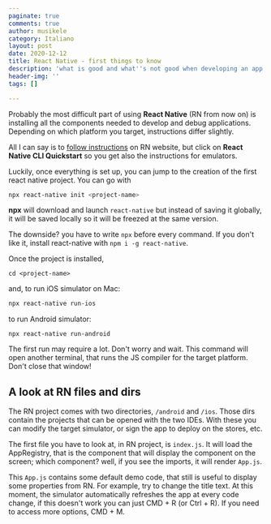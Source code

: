 ```yaml
---
paginate: true
comments: true
author: musikele
category: Italiano
layout: post
date: 2020-12-12
title: React Native - first things to know
description: 'what is good and what''s not good when developing an app in React Native? '
header-img: ''
tags: []

---
```

Probably the most difficult part of using **React Native** (RN from now on) is installing all the components needed to develop and debug applications. Depending on which platform you target, instructions differ slightly.

All I can say is to [follow instructions](https://reactnative.dev/docs/environment-setup) on RN website, but click on **React Native CLI Quickstart** so you get also the instructions for emulators.

Luckily, once everything is set up, you can jump to the creation of the first react native project. You can go with

```bash
npx react-native init <project-name>
```

**npx** will download and launch `react-native` but instead of saving it globally, it will be saved locally so it will be freezed at the same version.

The downside? you have to write `npx` before every command. If you don't like it, install react-native with `npm i -g react-native`.

Once the project is installed,

```console
cd <project-name>
```

and, to run iOS simulator on Mac:

```bash
npx react-native run-ios 
```

to run Android simulator:

```console
npx react-native run-android
```

The first run may require a lot. Don't worry and wait. This command will open another terminal, that runs the JS compiler for the target platform. Don't close that window!

## A look at RN files and dirs 

The RN project comes with two directories, `/android` and `/ios`. Those dirs contain the projects that can be opened with the two IDEs. With these you can modify the target simulator, or sign the app to deploy on the stores, etc.

The first file you have to look at, in RN project, is `index.js`. It will load the AppRegistry, that is the component that will display the component on the screen; which component? well, if you see the imports, it will render `App.js`.

This `App.js` contains some default demo code, that still is useful to display some properties from RN. For example, try to change the title text. At this moment, the simulator automatically refreshes the app at every code change, if this doesn't work you can just CMD + R (or Ctrl + R). If you need to access more options, CMD + M. 